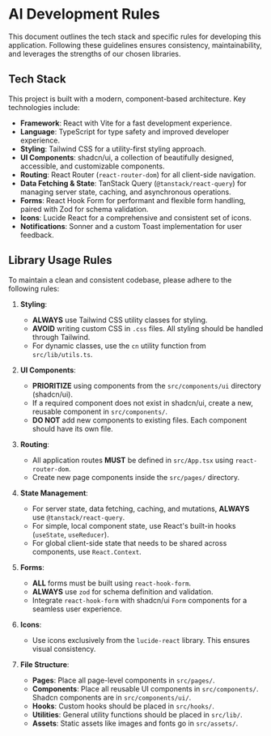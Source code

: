 # AI Development Rules

This document outlines the tech stack and specific rules for developing this application. Following these guidelines ensures consistency, maintainability, and leverages the strengths of our chosen libraries.

## Tech Stack

This project is built with a modern, component-based architecture. Key technologies include:

-   **Framework**: React with Vite for a fast development experience.
-   **Language**: TypeScript for type safety and improved developer experience.
-   **Styling**: Tailwind CSS for a utility-first styling approach.
-   **UI Components**: shadcn/ui, a collection of beautifully designed, accessible, and customizable components.
-   **Routing**: React Router (`react-router-dom`) for all client-side navigation.
-   **Data Fetching & State**: TanStack Query (`@tanstack/react-query`) for managing server state, caching, and asynchronous operations.
-   **Forms**: React Hook Form for performant and flexible form handling, paired with Zod for schema validation.
-   **Icons**: Lucide React for a comprehensive and consistent set of icons.
-   **Notifications**: Sonner and a custom Toast implementation for user feedback.

## Library Usage Rules

To maintain a clean and consistent codebase, please adhere to the following rules:

1.  **Styling**:
    -   **ALWAYS** use Tailwind CSS utility classes for styling.
    -   **AVOID** writing custom CSS in `.css` files. All styling should be handled through Tailwind.
    -   For dynamic classes, use the `cn` utility function from `src/lib/utils.ts`.

2.  **UI Components**:
    -   **PRIORITIZE** using components from the `src/components/ui` directory (shadcn/ui).
    -   If a required component does not exist in shadcn/ui, create a new, reusable component in `src/components/`.
    -   **DO NOT** add new components to existing files. Each component should have its own file.

3.  **Routing**:
    -   All application routes **MUST** be defined in `src/App.tsx` using `react-router-dom`.
    -   Create new page components inside the `src/pages/` directory.

4.  **State Management**:
    -   For server state, data fetching, caching, and mutations, **ALWAYS** use `@tanstack/react-query`.
    -   For simple, local component state, use React's built-in hooks (`useState`, `useReducer`).
    -   For global client-side state that needs to be shared across components, use `React.Context`.

5.  **Forms**:
    -   **ALL** forms must be built using `react-hook-form`.
    -   **ALWAYS** use `zod` for schema definition and validation.
    -   Integrate `react-hook-form` with shadcn/ui `Form` components for a seamless user experience.

6.  **Icons**:
    -   Use icons exclusively from the `lucide-react` library. This ensures visual consistency.

7.  **File Structure**:
    -   **Pages**: Place all page-level components in `src/pages/`.
    -   **Components**: Place all reusable UI components in `src/components/`. Shadcn components are in `src/components/ui/`.
    -   **Hooks**: Custom hooks should be placed in `src/hooks/`.
    -   **Utilities**: General utility functions should be placed in `src/lib/`.
    -   **Assets**: Static assets like images and fonts go in `src/assets/`.